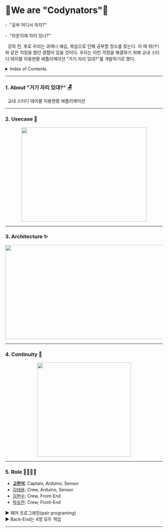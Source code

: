 # 🤗We are "Codynators"🤗

-&nbsp; "공부 어디서 하지?"

-&nbsp; "라운지에 자리 있나?"

&nbsp;  강의 전, 후로 우리는 과제나 예습, 복습으로 인해 공부할 장소를 찾는다. 이 때 위(↑)와 같은 걱정을 했던 경험이 있을 것이다. 우리는 이런 걱정을 해결하기 위해 교내 스터디 테이블 이용현황 애플리케이션 "거기 자리 있대?"를 개발하기로 했다. 

<details><summary>Index of Contents</summary>
  &nbsp;&nbsp;  1. About "거기 자리 있대?"🪑

  2. Usecase 💻

  3. Continuity 💻
  
</details>

* * *

### 1. About "거기 자리 있대?" 🪑
&nbsp;  교내 스터디 테이블 이용현황 애플리케이션

* * *

### 2. Usecase 📝
<p align="center"><img src="https://user-images.githubusercontent.com/56003992/127678594-0b4f7868-c6b3-4225-9889-d86cf7ad5449.JPG"  width="400" height="300"></p> 

* * *

### 3. Architecture ✨
<p align="center"><img src="https://user-images.githubusercontent.com/87136217/127748522-c380a00c-2e47-461f-a918-75a3eb352648.png"  width="600" height="300"></p> 

* * *

### 4. Continuity 🎨
<p align="center"><img src="https://user-images.githubusercontent.com/56003992/127262876-6703dc7e-22ff-43b0-83e4-9a1eebbe9135.jpg"  width="300" height="300"></p> 

* * *

### 5. Role 👨‍👨‍👦‍👦
- **[고현석](https://github.com/khsexk)**: Captain, Arduino, Sensor
- [김태용](https://github.com/YongsHub): Crew, Arduino, Sensor
- [김현수](https://github.com/KimHacne): Crew, Front-End
- [박승찬](https://github.com/eemdeeks): Crew, Front-End

▶ 페어 프로그래밍(pair programing)    
▶ Back-End는 4명 모두 책임

* * *
